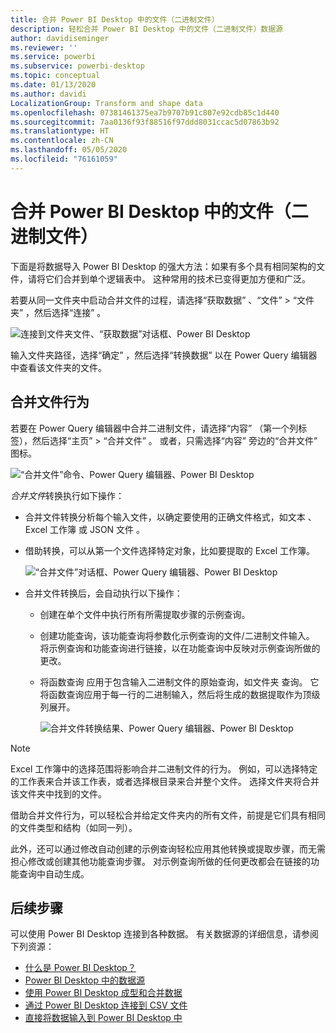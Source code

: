 ```yaml
---
title: 合并 Power BI Desktop 中的文件（二进制文件）
description: 轻松合并 Power BI Desktop 中的文件（二进制文件）数据源
author: davidiseminger
ms.reviewer: ''
ms.service: powerbi
ms.subservice: powerbi-desktop
ms.topic: conceptual
ms.date: 01/13/2020
ms.author: davidi
LocalizationGroup: Transform and shape data
ms.openlocfilehash: 07381461375ea7b9707b91c807e92cdb85c1d440
ms.sourcegitcommit: 7aa0136f93f88516f97ddd8031ccac5d07863b92
ms.translationtype: HT
ms.contentlocale: zh-CN
ms.lasthandoff: 05/05/2020
ms.locfileid: "76161059"
---
```

# <a name="combine-files-binaries-in-power-bi-desktop"></a>合并 Power BI Desktop 中的文件（二进制文件）

下面是将数据导入 Power BI Desktop  的强大方法：如果有多个具有相同架构的文件，请将它们合并到单个逻辑表中。 这种常用的技术已变得更加方便和广泛。

若要从同一文件夹中启动合并文件的过程，请选择“获取数据”  、“文件”   > “文件夹”  ，然后选择“连接”  。

![连接到文件夹文件、“获取数据”对话框、Power BI Desktop](media/desktop-combine-binaries/combine-binaries_1.png)

输入文件夹路径，选择“确定”  ，然后选择“转换数据”  以在 Power Query 编辑器中查看该文件夹的文件。

## <a name="combine-files-behavior"></a>合并文件行为

若要在 Power Query 编辑器中合并二进制文件，请选择“内容”  （第一个列标签），然后选择“主页”   > “合并文件”  。 或者，只需选择“内容”  旁边的“合并文件”  图标。

![“合并文件”命令、Power Query 编辑器、Power BI Desktop](media/desktop-combine-binaries/combine-binaries_2a.png)

*合并文件*转换执行如下操作：

* 合并文件转换分析每个输入文件，以确定要使用的正确文件格式，如文本  、Excel 工作簿  或 JSON 文件  。
* 借助转换，可以从第一个文件选择特定对象，比如要提取的 Excel 工作簿。
  
  ![“合并文件”对话框、Power Query 编辑器、Power BI Desktop](media/desktop-combine-binaries/combine-binaries_3.png)
* 合并文件转换后，会自动执行以下操作：
  
  * 创建在单个文件中执行所有所需提取步骤的示例查询。
  * 创建功能查询，该功能查询将参数化示例查询的文件/二进制文件输入。   将示例查询和功能查询进行链接，以在功能查询中反映对示例查询所做的更改。
  * 将函数查询  应用于包含输入二进制文件的原始查询，如文件夹  查询。 它将函数查询应用于每一行的二进制输入，然后将生成的数据提取作为顶级列展开。

    ![合并文件转换结果、Power Query 编辑器、Power BI Desktop](media/desktop-combine-binaries/combine-binaries_4.png)

> [!NOTE]
> Excel 工作簿中的选择范围将影响合并二进制文件的行为。 例如，可以选择特定的工作表来合并该工作表，或者选择根目录来合并整个文件。 选择文件夹将合并该文件夹中找到的文件。 

借助合并文件行为，可以轻松合并给定文件夹内的所有文件，前提是它们具有相同的文件类型和结构（如同一列）。

此外，还可以通过修改自动创建的示例查询轻松应用其他转换或提取步骤，而无需担心修改或创建其他功能查询步骤。 对示例查询所做的任何更改都会在链接的功能查询中自动生成。

## <a name="next-steps"></a>后续步骤

可以使用 Power BI Desktop 连接到各种数据。 有关数据源的详细信息，请参阅下列资源：

* [什么是 Power BI Desktop？](desktop-what-is-desktop.md)
* [Power BI Desktop 中的数据源](desktop-data-sources.md)
* [使用 Power BI Desktop 成型和合并数据](desktop-shape-and-combine-data.md)
* [通过 Power BI Desktop 连接到 CSV 文件](desktop-connect-csv.md)
* [直接将数据输入到 Power BI Desktop 中](desktop-enter-data-directly-into-desktop.md)
